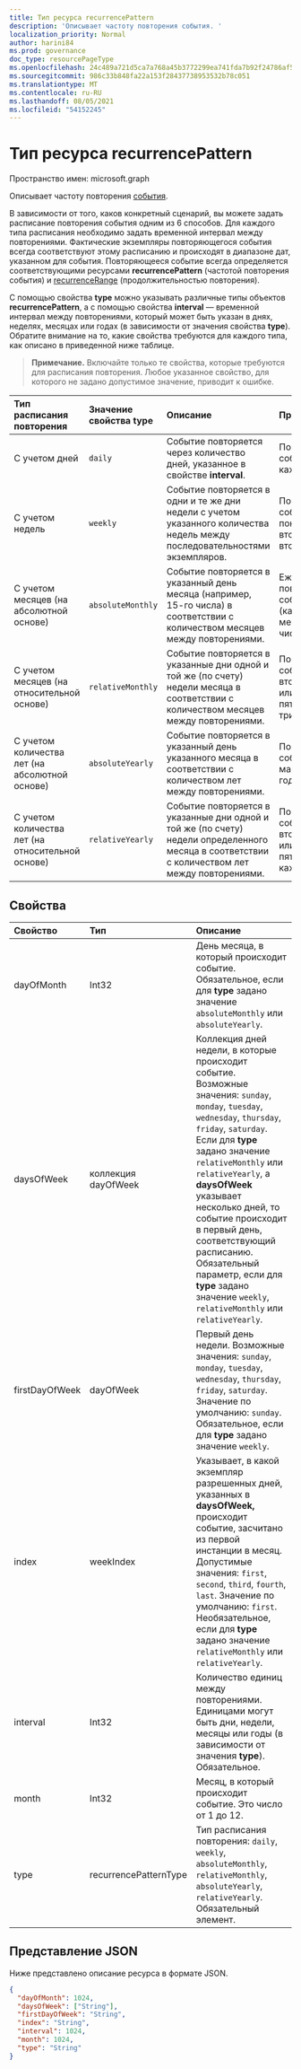 ```yaml
---
title: Тип ресурса recurrencePattern
description: 'Описывает частоту повторения события. '
localization_priority: Normal
author: harini84
ms.prod: governance
doc_type: resourcePageType
ms.openlocfilehash: 24c489a721d5ca7a768a45b3772299ea741fda7b92f24786af5c438d8dac49e0
ms.sourcegitcommit: 986c33b848fa22a153f28437738953532b78c051
ms.translationtype: MT
ms.contentlocale: ru-RU
ms.lasthandoff: 08/05/2021
ms.locfileid: "54152245"
---
```

# <a name="recurrencepattern-resource-type"></a>Тип ресурса recurrencePattern

Пространство имен: microsoft.graph

Описывает частоту повторения [события](event.md).

В зависимости от того, каков конкретный сценарий, вы можете задать расписание повторения события одним из 6 способов. Для каждого типа расписания необходимо задать временной интервал между повторениями. Фактические экземпляры повторяющегося события всегда соответствуют этому расписанию и происходят в диапазоне дат, указанном для события. Повторяющееся событие всегда определяется соответствующими ресурсами **recurrencePattern** (частотой повторения события) и [recurrenceRange](recurrencerange.md) (продолжительностью повторения).

С помощью свойства **type** можно указывать различные типы объектов **recurrencePattern**, а с помощью свойства **interval** — временной интервал между повторениями, который может быть указан в днях, неделях, месяцах или годах (в зависимости от значения свойства **type**). Обратите внимание на то, какие свойства требуются для каждого типа, как описано в приведенной ниже таблице.

> **Примечание.** Включайте только те свойства, которые требуются для расписания повторения. Любое указанное свойство, для которого не задано допустимое значение, приводит к ошибке.

| Тип расписания повторения | Значение свойства type | Описание | Пример | Обязательные свойства |
|:---------------|:--------|:--------|:--------|:----------|
| С учетом дней | `daily` | Событие повторяется через количество дней, указанное в свойстве **interval**. | Повторение события каждые 3 дня. | **type**, **interval** |
| С учетом недель | `weekly` | Событие повторяется в одни и те же дни недели с учетом указанного количества недель между последовательностями экземпляров. | Повторение события в понедельник и вторник каждую вторую неделю. | **type**, **interval**, **daysOfWeek**, **firstDayOfWeek** |
| С учетом месяцев (на абсолютной основе) | `absoluteMonthly` | Событие повторяется в указанный день месяца (например, 15-го числа) в соответствии с количеством месяцев между повторениями. | Ежеквартальное повторение события (каждые 3 месяца) 15-го числа. | **type**, **interval**, **dayOfMonth** |
| С учетом месяцев (на относительной основе) | `relativeMonthly` | Событие повторяется в указанные дни одной и той же (по счету) недели месяца в соответствии с количеством месяцев между повторениями. | Повторение события во второй четверг или вторую пятницу каждые три месяца. | **type**, **interval**, **daysOfWeek** |
| С учетом количества лет (на абсолютной основе) | `absoluteYearly` | Событие повторяется в указанный день указанного месяца в соответствии с количеством лет между повторениями. | Повторение события 15 марта каждые 3 года. | **type**, **interval**, **dayOfMonth**, **month** |
| С учетом количества лет (на относительной основе) | `relativeYearly` | Событие повторяется в указанные дни одной и той же (по счету) недели определенного месяца в соответствии с количеством лет между повторениями. | Повторение события во второй четверг или вторую пятницу ноября каждые 3 года. | **type**, **interval**, **daysOfWeek**, **month** |


## <a name="properties"></a>Свойства
| Свойство     | Тип   |Описание|
|:---------------|:--------|:----------|
|dayOfMonth|Int32|День месяца, в который происходит событие. Обязательное, если для **type** задано значение `absoluteMonthly` или `absoluteYearly`. |
|daysOfWeek|коллекция dayOfWeek|Коллекция дней недели, в которые происходит событие. Возможные значения: `sunday`, `monday`, `tuesday`, `wednesday`, `thursday`, `friday`, `saturday`. <br>Если для **type** задано значение `relativeMonthly` или `relativeYearly`, а **daysOfWeek** указывает несколько дней, то событие происходит в первый день, соответствующий расписанию. <br> Обязательный параметр, если для **type** задано значение `weekly`, `relativeMonthly` или `relativeYearly`.|
|firstDayOfWeek|dayOfWeek|Первый день недели. Возможные значения: `sunday`, `monday`, `tuesday`, `wednesday`, `thursday`, `friday`, `saturday`. Значение по умолчанию: `sunday`. Обязательное, если для **type** задано значение `weekly`. |
|index|weekIndex|Указывает, в какой экземпляр разрешенных дней, указанных в **daysOfWeek,** происходит событие, засчитано из первой инстанции в месяц. Допустимые значения: `first`, `second`, `third`, `fourth`, `last`. Значение по умолчанию: `first`. Необязательное, если для **type** задано значение `relativeMonthly` или `relativeYearly`. |
|interval|Int32|Количество единиц между повторениями. Единицами могут быть дни, недели, месяцы или годы (в зависимости от значения **type**). Обязательное. |
|month|Int32|Месяц, в который происходит событие.  Это число от 1 до 12.|
|type|recurrencePatternType|Тип расписания повторения: `daily`, `weekly`, `absoluteMonthly`, `relativeMonthly`, `absoluteYearly`, `relativeYearly`. Обязательный элемент.|

## <a name="json-representation"></a>Представление JSON

Ниже представлено описание ресурса в формате JSON.

<!-- {
  "blockType": "resource",
  "optionalProperties": [

  ],
  "@odata.type": "microsoft.graph.recurrencePattern"
}-->

```json
{
  "dayOfMonth": 1024,
  "daysOfWeek": ["String"],
  "firstDayOfWeek": "String",
  "index": "String",
  "interval": 1024,
  "month": 1024,
  "type": "String"
}

```

<!-- uuid: 8fcb5dbc-d5aa-4681-8e31-b001d5168d79
2015-10-25 14:57:30 UTC -->
<!-- {
  "type": "#page.annotation",
  "description": "recurrencePattern resource",
  "keywords": "",
  "section": "documentation",
  "suppressions": [
    "Warning: /api-reference/v1.0/resources/recurrencepattern.md/microsoft.graph.recurrencePattern/daysOfWeek:
      Inconsistent types between parameter (String) and table (Object)"
  ],
  "tocPath": ""
}-->

